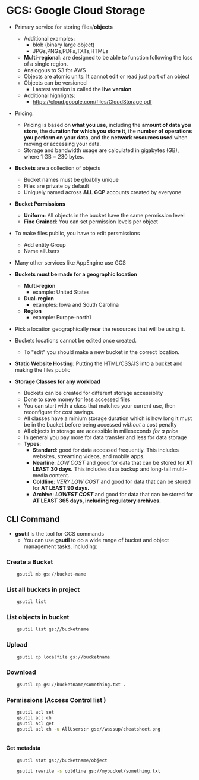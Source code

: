 # GCS: Google Cloud Storage
- Primary service for storing files/**objects**
    - Additional examples:
        - blob (binary large object)
        - JPGs,PNGs,PDFs,TXTs,HTMLs
    - **Multi-regional**: are designed to be able to function following the loss of a single region.
    - Analogous to S3 for AWS
    - Objects are atomic units: It cannot edit or read just part of an object
    - Objects can be versioned
        - Lastest version is called the **live version**
    - Additional highlights: 
        - https://cloud.google.com/files/CloudStorage.pdf


- Pricing:
    - Pricing is based on **what you use**, including the **amount of data you store**, the **duration for which you store it**, the **number of operations you perform on your data**, and the **network resources used** when moving or accessing your data.
    - Storage and bandwidth usage are calculated in gigabytes (GB),
    where 1 GB = 230 bytes. 


- **Buckets** are a collection of objects
    - Bucket names must be gloablly unique
    - Files are private by default 
    - Uniquely named across **ALL GCP** accounts created by everyone

- **Bucket Permissions**
    - **Uniform**: All objects in the bucket have the same permission level 
    - **Fine Grained**: You can set permission levels per object

- To make files public, you have to edit persmissions
    - Add entity Group
    - Name allUsers
- Many other services like AppEngine use GCS
- **Buckets must be made for a geographic location**
    - **Multi-region**
        - example: United States
    - **Dual-region**
        - examples: Iowa and South Carolina
    - **Region**
        - example: Europe-north1
- Pick a location geographically near the resources that will be using it.
- Buckets locations cannot be edited once created.
    - To "edit" you should make a new bucket in the correct location.
- **Static Website Hosting**: Putting the HTML/CSS/JS into a bucket and making the files public

    
- **Storage Classes for any workload**
    - Buckets can be created for different storage accessiblity
    - Done to save money for less accessed files
    - You can start with a class that matches your current use, then reconfigure for cost savings.
    - All classes have a minium storage duration which is how long it must be in the bucket before being accessed *without* a cost penalty
    - All objects in storage are accessible in milleseconds *for a price*
    - In general you pay more for data transfer and less for data storage
    - **Types**:
        - **Standard**: good for data accessed frequently. This includes websites, streaming videos, and mobile apps.
        - **Nearline**: *LOW COST* and good for data that can be stored for **AT LEAST 30 days.** This includes data backup and long-tail multi-media content. 
        - **Coldline**: *VERY LOW COST* and good for data that can be stored for **AT LEAST 90 days.**
        - **Archive**: ***LOWEST COST*** and good for data that can be stored for **AT LEAST 365 days, including regulatory archives.**


## CLI Command
- **gsutil** is the tool for GCS commands
    - You can use **gsutil** to do a wide range of bucket and object management tasks, including:

### Create a Bucket
```bash
    gsutil mb gs://bucket-name
```

### List all buckets in project
```bash
    gsutil list
```

### List objects in bucket 
```bash
    gsutil list gs://bucketname
```
### Upload
```bash
    gsutil cp localfile gs://bucketname
```

### Download
```bash
    gsutil cp gs://bucketname/something.txt .
```

### Permissions (Access Control list )
```bash
    gsutil acl set 
    gsutil acl ch 
    gsutil acl get
    gsutil acl ch -u AllUsers:r gs://wassup/cheatsheet.png
    
```

#### Get metadata
```bash
    gsutil stat gs://bucketname/object
```

```bash
    gsutil rewrite -s coldline gs://mybucket/something.txt
```